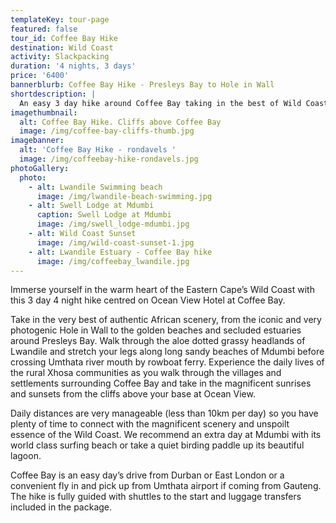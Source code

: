```yaml
---
templateKey: tour-page
featured: false
tour_id: Coffee Bay Hike
destination: Wild Coast
activity: Slackpacking
duration: '4 nights, 3 days'
price: '6400'
bannerblurb: Coffee Bay Hike - Presleys Bay to Hole in Wall
shortdescription: |
  An easy 3 day hike around Coffee Bay taking in the best of Wild Coast scenery.
imagethumbnail:
  alt: Coffee Bay Hike. Cliffs above Coffee Bay
  image: /img/coffee-bay-cliffs-thumb.jpg
imagebanner:
  alt: 'Coffee Bay Hike - rondavels '
  image: /img/coffeebay-hike-rondavels.jpg
photoGallery:
  photo:
    - alt: Lwandile Swimming beach
      image: /img/lwandile-beach-swimming.jpg
    - alt: Swell Lodge at Mdumbi
      caption: Swell Lodge at Mdumbi
      image: /img/swell_lodge-mdumbi.jpg
    - alt: Wild Coast Sunset
      image: /img/wild-coast-sunset-1.jpg
    - alt: Lwandile Estuary - Coffee Bay hike
      image: /img/coffeebay_lwandile.jpg
---
```

Immerse yourself in the warm heart of the Eastern Cape’s Wild Coast with this 3 day 4 night hike centred on Ocean View Hotel at Coffee Bay.

Take in the very best of authentic African scenery, from the iconic and very photogenic Hole in Wall to the golden beaches and secluded estuaries around Presleys Bay.  Walk through the aloe dotted grassy headlands of Lwandile and stretch your legs along long sandy beaches of Mdumbi before crossing Umthata river mouth by rowboat ferry.  Experience the daily lives of the rural Xhosa communities as you walk through the villages and settlements surrounding Coffee Bay and take in the magnificent sunrises and sunsets from the cliffs above your base at Ocean View.

Daily distances are very manageable (less than 10km per day) so you have plenty of time to connect with the magnificent scenery and unspoilt essence of the Wild Coast.  We recommend an extra day at Mdumbi with its world class surfing beach or take a quiet birding paddle up its beautiful lagoon.

Coffee Bay is an easy day’s drive from Durban or East London or a convenient fly in and pick up from Umthata airport if coming from Gauteng. The hike is fully guided with shuttles to the start and luggage transfers included in the package.
